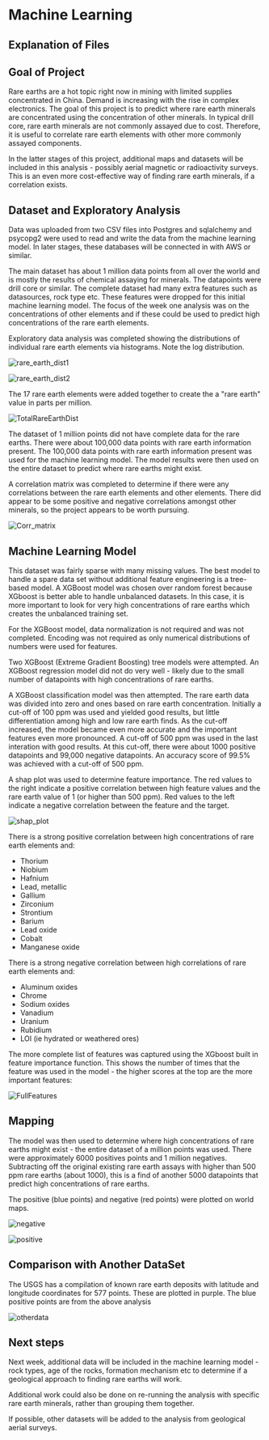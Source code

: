 
# Machine Learning 

## Explanation of Files

## Goal of Project

Rare earths are a hot topic right now in mining with limited supplies concentrated in China.  Demand is increasing with the rise in complex electronics. The goal of this project is to predict where rare earth minerals are concentrated using the concentration of other minerals.  In typical drill core, rare earth minerals are not commonly assayed due to cost. Therefore, it is useful to correlate rare earth elements with other more commonly assayed components. 

In the latter stages of this project, additional maps and datasets will be included in this analysis - possibly aerial magnetic or radioactivity surveys.  This is an even more cost-effective way of finding rare earth minerals, if a correlation exists. 

## Dataset and Exploratory Analysis

Data was uploaded from two CSV files into Postgres and sqlalchemy and psycopg2 were used to read and write the data from the machine learning model.  In later stages, these databases will be connected in with AWS or similar. 

The main dataset has about 1 million data points from all over the world and is mostly the results of chemical assaying for minerals.  The datapoints were drill core or similar. The complete dataset had many extra features such as datasources, rock type etc.  These features were dropped for this initial machine learning model. 
The focus of the week one analysis was on the concentrations of other elements and if these could be used to predict high concentrations of the rare earth elements.

Exploratory data analysis was completed showing the distributions of individual rare earth elements via histograms.  Note the log distribution. 

![rare_earth_dist1](https://github.com/sholkojr/Rare_Earth_Metal_Mining/blob/janice/Graphics/rareearthdist1.png)

![rare_earth_dist2](https://github.com/sholkojr/Rare_Earth_Metal_Mining/blob/janice/Graphics/rare_earth_dist2.png)

The 17 rare earth elements were added together to create the a "rare earth" value in parts per million. 

![TotalRareEarthDist](https://github.com/sholkojr/Rare_Earth_Metal_Mining/blob/janice/Graphics/TotalRareEarthDist.png)

 The dataset of 1 million points did not have complete data for the rare earths.  There were about 100,000 data points with rare earth information present.
The 100,000 data points with rare earth information present was used for the machine learning model.  The model results were then used on the entire dataset to predict where rare earths might exist. 

A correlation matrix was completed to determine if there were any correlations between the rare earth elements and other elements. There did appear to be some positive and negative correlations amongst other minerals, so the project appears to be worth pursuing. 

![Corr_matrix](https://github.com/sholkojr/Rare_Earth_Metal_Mining/blob/janice/Graphics/Corr_matrix.png)


## Machine Learning Model 

This dataset was fairly sparse with many missing values.  The best model to handle a spare data set without additional feature engineering is a tree-based model. A XGBoost model was chosen over random forest because XGboost is better able to handle unbalanced datasets.  In this case, it is more important to look for very high concentrations of rare earths which creates the unbalanced training set.  

For the XGBoost model, data normalization is not required and was not completed. Encoding was not required as only numerical distributions of numbers were used for features. 

Two XGBoost (Extreme Gradient Boosting) tree models were attempted.  An XGBoost regression model did not do very well - likely due to the small number of datapoints with high concentrations of rare earths.

A XGBoost classification model was then attempted. The rare earth data was divided into zero and ones based on rare earth concentration.  Initially a cut-off of 100 ppm was used and yielded good results, but little differentiation among high and low rare earth finds.  As the cut-off increased, the model became even more accurate and the important features even more pronounced.  A cut-off of 500 ppm was used in the last interation with good results. At this cut-off, there were about 1000 positive datapoints and 99,000 negative datapoints.  An accuracy score of 99.5% was achieved with a cut-off of 500 ppm.

A shap plot was used to determine feature importance.  The red values to the right indicate a positive correlation between high feature values and the rare earth value of 1 (or higher than 500 ppm).  Red values to the left indicate a negative correlation between the feature and the target.

![shap_plot](https://github.com/sholkojr/Rare_Earth_Metal_Mining/blob/janice/Graphics/Shap.png)

There is a strong positive correlation between high concentrations of rare earth elements and: 
- Thorium
- Niobium
- Hafnium
- Lead, metallic
- Gallium
- Zirconium
- Strontium
- Barium
- Lead oxide
- Cobalt
- Manganese oxide

There is a strong negative correlation between high correlations of rare earth elements and: 
- Aluminum oxides
- Chrome
- Sodium oxides
- Vanadium
- Uranium
- Rubidium
- LOI (ie hydrated or weathered ores)

The more complete list of features was captured using the XGboost built in feature importance function.  This shows the number of times that the feature was used in the model - the higher scores at the top are the more important features: 

![FullFeatures](https://github.com/sholkojr/Rare_Earth_Metal_Mining/blob/janice/Graphics/Features.png)

## Mapping

The model was then used to determine where high concentrations of rare earths might exist - the entire dataset of a million points was used.  There were approximately 6000 positives points and 1 million negatives.  Subtracting off the original existing rare earth assays with higher than 500 ppm rare earths (about 1000), this is a find of another 5000 datapoints that predict high concentrations of rare earths.  

The positive (blue points) and negative (red points) were plotted on world maps. 

![negative](https://github.com/sholkojr/Rare_Earth_Metal_Mining/blob/janice/Graphics/Negative.png)

![positive](https://github.com/sholkojr/Rare_Earth_Metal_Mining/blob/janice/Graphics/Positive.png)

## Comparison with Another DataSet

The USGS has a compilation of known rare earth deposits with latitude and longitude coordinates for 577 points.  These are plotted in purple.  The blue positive points are from the above analysis 

![otherdata](https://github.com/sholkojr/Rare_Earth_Metal_Mining/blob/janice/Graphics/Other_Data_Map.png)


## Next steps

Next week, additional data will be included in the machine learning model - rock types, age of the rocks, formation mechanism etc to determine if a geological approach to finding rare earths will work.  

Additional work could also be done on re-running the analysis with specific rare earth minerals, rather than grouping them together. 

If possible, other datasets will be added to the analysis from geological aerial surveys.




